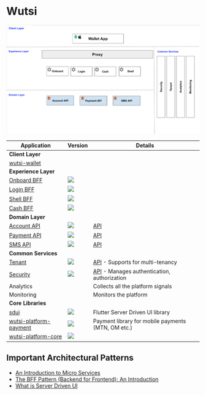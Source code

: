 # Wutsi
<kbd>![](images/architecture.png)</kbd>

| Application | Version | Details |
|-------------|---------|-------------|
| **Client Layer** |
|[wutsi-wallet](https://github.com/wutsi/wutsi_wallet) |  |  |
| **Experience Layer** |
|[Onboard BFF](https://github.com/wutsi/wutsi-onboard-bff)| ![](https://img.shields.io/github/v/tag/wutsi/wutsi-onboard-bff) | |
|[Login BFF](https://github.com/wutsi/wutsi-login-bff)| ![](https://img.shields.io/github/v/tag/wutsi/wutsi-login-bff) | |
|[Shell BFF](https://github.com/wutsi/wutsi-shell-bff)| ![](https://img.shields.io/github/v/tag/wutsi/wutsi-shell-bff) | |
|[Cash BFF](https://github.com/wutsi/wutsi-cash-bff)| ![](https://img.shields.io/github/v/tag/wutsi/wutsi-cash-bff) | |
| **Domain Layer** |
|[Account API](https://github.com/wutsi/wutsi-account-server)| ![](https://img.shields.io/github/v/tag/wutsi/wutsi-account-sdk-kotlin) | [API](https://wutsi.github.io/wutsi-account-server/api/) |
|[Payment API](https://github.com/wutsi/wutsi-payment-server)| ![](https://img.shields.io/github/v/tag/wutsi/wutsi-payment-sdk-kotlin) | [API](https://wutsi.github.io/wutsi-payment-server/api/) |
|[SMS API](https://github.com/wutsi/wutsi-sms-server)| ![](https://img.shields.io/github/v/tag/wutsi/wutsi-sms-sdk-kotlin) | [API](https://wutsi.github.io/wutsi-sms-server/api/) |
| **Common Services** |
|[Tenant](https://github.com/wutsi/wutsi-tenant-server)| ![](https://img.shields.io/github/v/tag/wutsi/wutsi-tenant-sdk-kotlin) | [API](https://wutsi.github.io/wutsi-tenant-server/api/) - Supports for multi-tenancy |
|[Security](https://github.com/wutsi/wutsi-security-server)| ![](https://img.shields.io/github/v/tag/wutsi/wutsi-security-sdk-kotlin) | [API](https://wutsi.github.io/wutsi-security-server/api/) - Manages authentication, authorization |
| Analytics |  | Collects all the platform signals |
| Monitoring |  | Monitors the platform |
| **Core Libraries** |
|[sdui](https://github.com/wutsi/sdui)| ![](https://img.shields.io/pub/v/sdui.svg) | Flutter Server Driven UI library |
|[wutsi-platform-payment](https://github.com/wutsi/wutsi-platform-payment)| ![](https://img.shields.io/github/v/tag/wutsi/wutsi-platform-payment) | Payment library for mobile payments (MTN, OM etc.) |
|[wutsi-platform-core](https://github.com/wutsi/wutsi-platform-code)| ![](https://img.shields.io/github/v/tag/wutsi/wutsi-platform-core) | |

## Important Architectural Patterns
- [An Introduction to Micro Services](https://medium.com/microservicegeeks/an-introduction-to-microservices-a3a7e2297ee0)
- [The BFF Pattern (Backend for Frontend): An Introduction](https://blog.bitsrc.io/bff-pattern-backend-for-frontend-an-introduction-e4fa965128bf)
- [What is Server Driven UI](https://www.judo.app/blog/server-driven-ui/)
